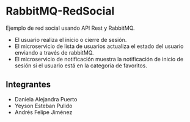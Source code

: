 # RabbitMQ-RedSocial
Ejemplo de red social usando API Rest y  RabbitMQ.
* El usuario realiza el inicio o cierre de sesión.
*	El microservicio de lista de usuarios actualiza el estado del usuario enviando a través de rabbitMQ.
*	El microservicio de notificación muestra la notificación de inicio de sesión si el usuario está en la categoría de favoritos. 

##  Integrantes
* Daniela Alejandra Puerto
* Yeyson Esteban Pulido
* Andrés Felipe Jiménez

